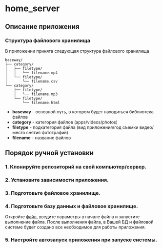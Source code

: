 # home_server

## Описание приложения
### Структура файлового хранилища
В приложении принята следующая структура файлового хранилища
```
baseway/
├── category/
│   ├── filetype/
│   │   └── filename.mp4
│   └── filetype/
│       └── filename.csv
└── category/
    ├── filetype/
    │   └── filename.mp3
    └── filetype/
        └── filename.html
```
- **baseway** - основной путь, в котором будет находиться библиотека файлов
- **category** - категория файлов (apps/videos/photos)
- **filetype** - подкатегория файла (вид приложения/год съемки видео/место снятия фотографий)
- **filename** - название файлов

## Порядок ручной установки
### 1. Клонируйте репозиторий на свой компьютер/сервер.
### 2. Установите зависимости приложения.
### 3. Подготовьте файловое хранилище.
### 4. Подготовьте базу данных и файловое хранилище.
Откройте [файл](create_database_and_storage.py), введите параметры в начале файла и запустите выполнение файла. После выполнения файла, в Вашей БД и файловой системе будет создано все необходимое для работы приложения. 
### 5. Настройте автозапуск приложения при запуске системы.
